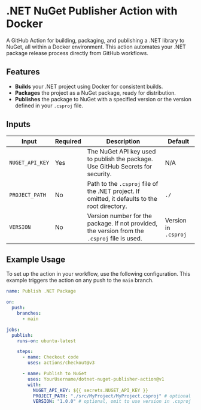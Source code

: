 # .NET NuGet Publisher Action with Docker

A GitHub Action for building, packaging, and publishing a .NET library to NuGet, all within a Docker environment. This action automates your .NET package release process directly from GitHub workflows.

## Features

- **Builds** your .NET project using Docker for consistent builds.
- **Packages** the project as a NuGet package, ready for distribution.
- **Publishes** the package to NuGet with a specified version or the version defined in your `.csproj` file.

## Inputs

| Input           | Required | Description                                                                                               | Default       |
|-----------------|----------|-----------------------------------------------------------------------------------------------------------|---------------|
| `NUGET_API_KEY` | Yes      | The NuGet API key used to publish the package. Use GitHub Secrets for security.                           | N/A           |
| `PROJECT_PATH`  | No       | Path to the `.csproj` file of the .NET project. If omitted, it defaults to the root directory.            | `./`          |
| `VERSION`       | No       | Version number for the package. If not provided, the version from the `.csproj` file is used.             | Version in `.csproj` |

## Example Usage

To set up the action in your workflow, use the following configuration. This example triggers the action on any push to the `main` branch.

```yaml
name: Publish .NET Package

on:
  push:
    branches:
      - main

jobs:
  publish:
    runs-on: ubuntu-latest

    steps:
      - name: Checkout code
        uses: actions/checkout@v3

      - name: Publish to NuGet
        uses: YourUsername/dotnet-nuget-publisher-action@v1
        with:
          NUGET_API_KEY: ${{ secrets.NUGET_API_KEY }}
          PROJECT_PATH: "./src/MyProject/MyProject.csproj" # optional
          VERSION: "1.0.0" # optional, omit to use version in .csproj
